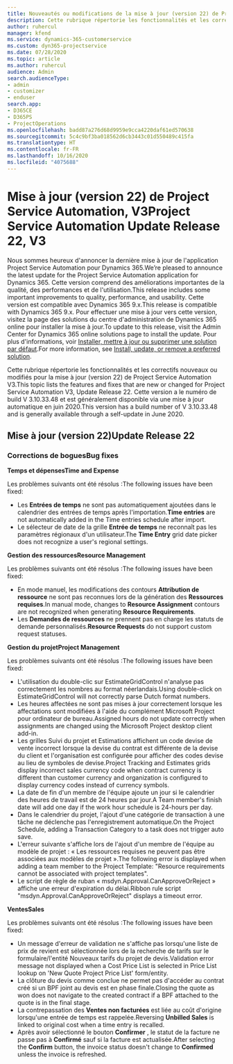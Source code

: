 ```yaml
---
title: Nouveautés ou modifications de la mise à jour (version 22) de Project Service Automation (correctif logiciel), V3
description: Cette rubrique répertorie les fonctionnalités et les correctifs disponibles pour la mise à jour (version 22) de Project Service Automation, V3.
author: ruhercul
manager: kfend
ms.service: dynamics-365-customerservice
ms.custom: dyn365-projectservice
ms.date: 07/28/2020
ms.topic: article
ms.author: ruhercul
audience: Admin
search.audienceType:
- admin
- customizer
- enduser
search.app:
- D365CE
- D365PS
- ProjectOperations
ms.openlocfilehash: badd87a276d68d9959e9cca4220daf61ed570638
ms.sourcegitcommit: 5c4c9bf3ba018562d6cb3443c01d550489c415fa
ms.translationtype: HT
ms.contentlocale: fr-FR
ms.lasthandoff: 10/16/2020
ms.locfileid: "4075688"
---
```

# <a name="project-service-automation-update-release-22-v3"></a><span data-ttu-id="f7abd-103">Mise à jour (version 22) de Project Service Automation, V3</span><span class="sxs-lookup"><span data-stu-id="f7abd-103">Project Service Automation Update Release 22, V3</span></span>

<span data-ttu-id="f7abd-104">Nous sommes heureux d'annoncer la dernière mise à jour de l'application Project Service Automation pour Dynamics 365.</span><span class="sxs-lookup"><span data-stu-id="f7abd-104">We’re pleased to announce the latest update for the Project Service Automation application for Dynamics 365.</span></span> <span data-ttu-id="f7abd-105">Cette version comprend des améliorations importantes de la qualité, des performances et de l'utilisation.</span><span class="sxs-lookup"><span data-stu-id="f7abd-105">This release includes some important improvements to quality, performance, and usability.</span></span> <span data-ttu-id="f7abd-106">Cette version est compatible avec Dynamics 365 9.x.</span><span class="sxs-lookup"><span data-stu-id="f7abd-106">This release is compatible with Dynamics 365 9.x.</span></span> <span data-ttu-id="f7abd-107">Pour effectuer une mise à jour vers cette version, visitez la page des solutions du centre d'administration de Dynamics 365 online pour installer la mise à jour.</span><span class="sxs-lookup"><span data-stu-id="f7abd-107">To update to this release, visit the Admin Center for Dynamics 365 online solutions page to install the update.</span></span> <span data-ttu-id="f7abd-108">Pour plus d'informations, voir [Installer, mettre à jour ou supprimer une solution par défaut](https://docs.microsoft.com/power-platform/admin/install-remove-preferred-solution).</span><span class="sxs-lookup"><span data-stu-id="f7abd-108">For more information, see [Install, update, or remove a preferred solution](https://docs.microsoft.com/power-platform/admin/install-remove-preferred-solution).</span></span>

<span data-ttu-id="f7abd-109">Cette rubrique répertorie les fonctionnalités et les correctifs nouveaux ou modifiés pour la mise à jour (version 22) de Project Service Automation V3.</span><span class="sxs-lookup"><span data-stu-id="f7abd-109">This topic lists the features and fixes that are new or changed for Project Service Automation V3, Update Release 22.</span></span> <span data-ttu-id="f7abd-110">Cette version a le numéro de build V 3.10.33.48 et est généralement disponible via une mise à jour automatique en juin 2020.</span><span class="sxs-lookup"><span data-stu-id="f7abd-110">This version has a build number of V 3.10.33.48 and is generally available through a self-update in June 2020.</span></span>

## <a name="update-release-22"></a><span data-ttu-id="f7abd-111">Mise à jour (version 22)</span><span class="sxs-lookup"><span data-stu-id="f7abd-111">Update Release 22</span></span>

### <a name="bug-fixes"></a><span data-ttu-id="f7abd-112">Corrections de bogues</span><span class="sxs-lookup"><span data-stu-id="f7abd-112">Bug fixes</span></span>



<span data-ttu-id="f7abd-113">**Temps et dépenses**</span><span class="sxs-lookup"><span data-stu-id="f7abd-113">**Time and Expense**</span></span>

<span data-ttu-id="f7abd-114">Les problèmes suivants ont été résolus :</span><span class="sxs-lookup"><span data-stu-id="f7abd-114">The following issues have been fixed:</span></span>

- <span data-ttu-id="f7abd-115">Les **Entrées de temps** ne sont pas automatiquement ajoutées dans le calendrier des entrées de temps après l'importation.</span><span class="sxs-lookup"><span data-stu-id="f7abd-115">**Time entries** are not automatically added in the Time entries schedule after import.</span></span>
- <span data-ttu-id="f7abd-116">Le sélecteur de date de la grille **Entrée de temps** ne reconnaît pas les paramètres régionaux d'un utilisateur.</span><span class="sxs-lookup"><span data-stu-id="f7abd-116">The **Time Entry** grid date picker does not recognize a user's regional settings.</span></span>

<span data-ttu-id="f7abd-117">**Gestion des ressources**</span><span class="sxs-lookup"><span data-stu-id="f7abd-117">**Resource Management**</span></span>

<span data-ttu-id="f7abd-118">Les problèmes suivants ont été résolus :</span><span class="sxs-lookup"><span data-stu-id="f7abd-118">The following issues have been fixed:</span></span>

- <span data-ttu-id="f7abd-119">En mode manuel, les modifications des contours **Attribution de ressource** ne sont pas reconnues lors de la génération des **Ressources requises**.</span><span class="sxs-lookup"><span data-stu-id="f7abd-119">In manual mode, changes to **Resource Assignment** contours are not recognized when generating **Resource Requirements**.</span></span>
- <span data-ttu-id="f7abd-120">Les **Demandes de ressources** ne prennent pas en charge les statuts de demande personnalisés.</span><span class="sxs-lookup"><span data-stu-id="f7abd-120">**Resource Requests** do not support custom request statuses.</span></span>

<span data-ttu-id="f7abd-121">**Gestion du projet**</span><span class="sxs-lookup"><span data-stu-id="f7abd-121">**Project Management**</span></span>

<span data-ttu-id="f7abd-122">Les problèmes suivants ont été résolus :</span><span class="sxs-lookup"><span data-stu-id="f7abd-122">The following issues have been fixed:</span></span>

- <span data-ttu-id="f7abd-123">L'utilisation du double-clic sur EstimateGridControl n'analyse pas correctement les nombres au format néerlandais.</span><span class="sxs-lookup"><span data-stu-id="f7abd-123">Using double-click on EstimateGridControl will not correctly parse Dutch format numbers.</span></span>
- <span data-ttu-id="f7abd-124">Les heures affectées ne sont pas mises à jour correctement lorsque les affectations sont modifiées à l'aide du complément Microsoft Project pour ordinateur de bureau.</span><span class="sxs-lookup"><span data-stu-id="f7abd-124">Assigned hours do not update correctly when assignments are changed using the Microsoft Project desktop client add-in.</span></span>
- <span data-ttu-id="f7abd-125">Les grilles Suivi du projet et Estimations affichent un code devise de vente incorrect lorsque la devise du contrat est différente de la devise du client et l'organisation est configurée pour afficher des codes devise au lieu de symboles de devise.</span><span class="sxs-lookup"><span data-stu-id="f7abd-125">Project Tracking and Estimates grids display incorrect sales currency code when contract currency is different than customer currency and organization is configured to display currency codes instead of currency symbols.</span></span>
- <span data-ttu-id="f7abd-126">La date de fin d'un membre de l'équipe ajoute un jour si le calendrier des heures de travail est de 24 heures par jour.</span><span class="sxs-lookup"><span data-stu-id="f7abd-126">A Team member's finish date will add one day if the work hour schedule is 24-hours per day.</span></span>
- <span data-ttu-id="f7abd-127">Dans le calendrier du projet, l'ajout d'une catégorie de transaction à une tâche ne déclenche pas l'enregistrement automatique.</span><span class="sxs-lookup"><span data-stu-id="f7abd-127">On the Project Schedule, adding a Transaction Category to a task does not trigger auto save.</span></span>
- <span data-ttu-id="f7abd-128">L'erreur suivante s'affiche lors de l'ajout d'un membre de l'équipe au modèle de projet : « Les ressources requises ne peuvent pas être associées aux modèles de projet ».</span><span class="sxs-lookup"><span data-stu-id="f7abd-128">The following error is displayed when adding a team member to the Project Template: "Resource requirements cannot be associated with project templates".</span></span> 
- <span data-ttu-id="f7abd-129">Le script de règle de ruban « msdyn.Approval.CanApproveOrReject » affiche une erreur d'expiration du délai.</span><span class="sxs-lookup"><span data-stu-id="f7abd-129">Ribbon rule script "msdyn.Approval.CanApproveOrReject" displays a timeout error.</span></span>

<span data-ttu-id="f7abd-130">**Ventes**</span><span class="sxs-lookup"><span data-stu-id="f7abd-130">**Sales**</span></span>

<span data-ttu-id="f7abd-131">Les problèmes suivants ont été résolus :</span><span class="sxs-lookup"><span data-stu-id="f7abd-131">The following issues have been fixed:</span></span>

- <span data-ttu-id="f7abd-132">Un message d'erreur de validation ne s'affiche pas lorsqu'une liste de prix de revient est sélectionnée lors de la recherche de tarifs sur le formulaire/l'entité Nouveaux tarifs du projet de devis.</span><span class="sxs-lookup"><span data-stu-id="f7abd-132">Validation error message not displayed when a Cost Price List is selected in Price List lookup on 'New Quote Project Price List' form/entity.</span></span>
- <span data-ttu-id="f7abd-133">La clôture du devis comme conclue ne permet pas d'accéder au contrat créé si un BPF joint au devis est en phase finale.</span><span class="sxs-lookup"><span data-stu-id="f7abd-133">Closing the quote as won does not navigate to the created contract if a BPF attached to the quote is in the final stage.</span></span>
- <span data-ttu-id="f7abd-134">La contrepassation des **Ventes non facturées** est liée au coût d'origine lorsqu'une entrée de temps est rappelée.</span><span class="sxs-lookup"><span data-stu-id="f7abd-134">Reversing **Unbilled Sales** is linked to original cost when a time entry is recalled.</span></span>
- <span data-ttu-id="f7abd-135">Après avoir sélectionné le bouton **Confirmer** , le statut de la facture ne passe pas à **Confirmé** sauf si la facture est actualisée.</span><span class="sxs-lookup"><span data-stu-id="f7abd-135">After selecting the **Confirm** button, the invoice status doesn't change to **Confirmed** unless the invoice is refreshed.</span></span>

